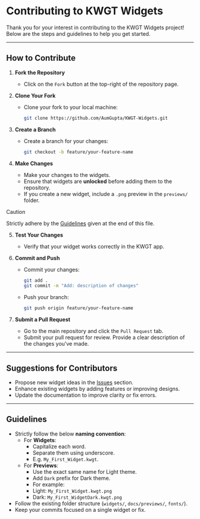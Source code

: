 # Contributing to KWGT Widgets

Thank you for your interest in contributing to the KWGT Widgets project! Below are the steps and guidelines to help you get started.

---

## How to Contribute

1. **Fork the Repository**  
   - Click on the `Fork` button at the top-right of the repository page.
   
2. **Clone Your Fork**  
   - Clone your fork to your local machine:
     ```bash
     git clone https://github.com/AumGupta/KWGT-Widgets.git
     ```
   
3. **Create a Branch**  
   - Create a branch for your changes:
     ```bash
     git checkout -b feature/your-feature-name
     ```

4. **Make Changes**  
   - Make your changes to the widgets.  
   - Ensure that widgets are **unlocked** before adding them to the repository.  
   - If you create a new widget, include a `.png` preview in the `previews/` folder.

> [!CAUTION]
> Strictly adhere by the [Guidelines](#guidelines) given at the end of this file.

5. **Test Your Changes**  
   - Verify that your widget works correctly in the KWGT app.

6. **Commit and Push**  
   - Commit your changes:
     ```bash
     git add .
     git commit -m "Add: description of changes"
     ```
   - Push your branch:
     ```bash
     git push origin feature/your-feature-name
     ```

7. **Submit a Pull Request**  
   - Go to the main repository and click the `Pull Request` tab.  
   - Submit your pull request for review. Provide a clear description of the changes you've made.

---

## Suggestions for Contributors

- Propose new widget ideas in the [Issues](../../issues) section.
- Enhance existing widgets by adding features or improving designs.
- Update the documentation to improve clarity or fix errors.

---

## Guidelines

- Strictly follow the below **naming convention**:
  - For **Widgets**:
    - Capitalize each word.
    - Separate them using underscore.
    - E.g. `My_First_Widget.kwgt`.
  - For **Previews**:
    - Use the exact same name for Light theme.
    - Add `Dark` prefix for Dark theme.
    - For example:
    - Light: `My_First_Widget.kwgt.png`
    - Dark: `My_First_WidgetDark.kwgt.png`
- Follow the existing folder structure (`widgets/`, `docs/previews/`, `fonts/`).
- Keep your commits focused on a single widget or fix.
